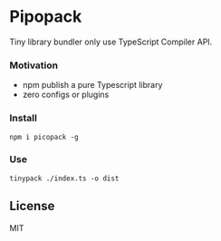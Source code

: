 # Pipopack

Tiny library bundler only use TypeScript Compiler API.

### Motivation

- npm publish a pure Typescript library
- zero configs or plugins

### Install

```shell
npm i picopack -g
```

### Use

```shell
tinypack ./index.ts -o dist
```

## License

MIT

